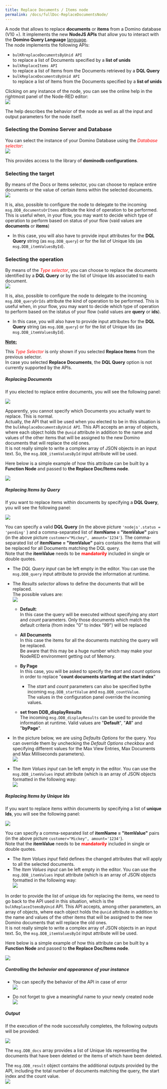 ```yaml
---
title: Replace Documents / Items node
permalink: /docs/fullDoc-ReplaceDocumentsNode/
---
```


A node that allows to replace **documents** or **items** from a Domino
database (V10 +). It implements the new **NodeJS APIs** that allow you
to interact with the **Domino Query Language** [language](https://www-01.ibm.com/support/docview.wss?uid=ibm10729047).<br/>
The node implements the following APIs:
-   `bulKRreplaceDocumentsByUnid API` <br/>
    to replace a list of Documents specified by a **list of unids**
-   `bulkReplaceItems API` <br/>
    to replace a list of Items from the Documents retrieved by a **DQL     Query**
-   `bulkReplaceDocumentsByUnid API` <br/>
    to replace a list of Items from the Documents specified by a **list of unids**

Clicking on any instance of the node, you can see the online help in the
rightmost panel of the Node-RED editor:<br/>
![](../images/fullDocumentation/image20.png)

The help describes the behavior of the node as well as all the input and
output parameters for the node itself.

### Selecting the Domino Server and Database
You can select the instance of your Domino Database using the <i style="color:red">Database selector</i>:<br/>
![](../images/fullDocumentation/image21.png)<br/>

This provides access to the library of **dominodb configurations**.

### Selecting the target
By means of the Docs or Items selector, you can choose to replace entire
documents or the value of certain items within the selected documents.<br/>
![](../images/fullDocumentation/image22.png)

It is, also, possible to configure the node to delegate to the incoming `msg.DDB_documentsOrItems` attribute the kind of operation to be performed. This is useful when, in your flow, you may want to decide which type of operation to perform based on status of your flow (vaid values are **documents** or **items**)
-   In this case, you will also have to provide input attributes for the
    **DQL Query** string (as `msg.DDB_query`) or for the list of Unique Ids (as `msg.DDB_itemValuesById`).

### Selecting the operation
By means of the <i style="color:red">Type selector</i>, you can choose to replace the documents identified by a **DQL Query** or by the list of Unique Ids associated to each document.<br/>
![](../images/fullDocumentation/image23.png)

It is, also, possible to configure the node to delegate to the incoming
`msg.DDB_queryOrIds` attribute the kind of operation to be performed. This is useful when, in your flow, you may want to decide which type of operation to perform based on the istatus of your flow (valid values are **query** or **ids**).
-   In this case, you will also have to provide input attributes for the **DQL Query** string (as `msg.DDB_query`) or for the list of Unique Ids (as `msg.DDB_itemValuesById`).

<strong><u>Note: </u></strong>

This <i style="color:red">Type Selector</i> is only shown if you selected  **Replace Items** from the previous selector.<br/>
In case you selected **Replace Documents**, the **DQL Query** option is not currently supported by the APIs.

##### Replacing Documents

If you elected to replace entire documents, you will see the following panel:

![](../images/fullDocumentation/image24.png)

Apparently, you cannot specify which Documents you actually want to replace. This is normal.<br/>
Actually, the API that will be used when you elected to be in this situation is the `bulkReplaceDocumentsByUnid API`. This API accepts an array of objects, where each object holds the `@unid` attribute in addition to the name and values of the other items that will be assigned to the new Domino documents that will replace the old ones.<br/>
It is not really simple to write a complex array of JSON objects in an input text. So, the `msg.DDB_itemValuesById` input attribute will be used.

Here below is a simple example of how this attribute can be built by a
**Function Node** and passed to **the Replace Doc/Items node**.

![](../images/fullDocumentation/image25.png)

##### Replacing Items by Query

If you want to replace items within documents by specifying a **DQL Query**, you will see the following panel:

![](../images/fullDocumentation/image26.png)

You can specify a valid **DQL Query** (in the above picture `'nodejs'.status = 'pending'` ) and a comma-separated list of **itemName = "itemValue"** pairs (in the above picture `customer="Mickey", amount='1234'`). The comma-separated list of **itemName = "itemValue"** pairs contains the items that will be replaced for all Documents matching the DQL query.<br>
Note that the **itemValue** needs to be <b style="color:red">mandatorily</b> included in single or double quotes.

-   The *DQL Query input* can be left empty in the editor. You can use the `msg.DDB_query` input attribute to provide the information at runtime.

-   The *Results selector* allows to define the documents that will be replaced.<br/>
    The possible values are:<br/>
    ![](../images/fullDocumentation/image13.png)

    -   **Default**:<br/>
        In this case the query will be executed without specifying any *start* and *count* parameters. Only those documents which match the default criteria (from index "0" to index "99") will be replaced

    -   **All Documents**<br/>
        In this case the items for all the documents matching the query will be replaced.<br/>
        Be aware that this may be a huge number which may make your NodeRED environment getting out of Memory.

    -   **By Page**<br/>
        In this case, you will be asked to specify the *start* and *count* options in order to replace "**count documents starting at the start index**"

        -   The *start* and *count* parameters can also be specified bythe incoming `msg.DDB_startValue` and `msg.DDB_countValue`.<br/>
            The values in the configuration panel override the incoming values.

    -   **set from DDB_displayResults**<br/>
         The incoming `msg.DDB_displayResults` can be used to provide the information at runtime. Valid values are "**Default**", "**All**" and "**byPage**".

-   In the picture below, we are using *Defaults Options* for the query. You can override them by unchecking the *Default Options checkbox* and specifying different values for the Max View Entries, Max Documents and Max Milliseconds parameters).<br/>
    ![](../images/fullDocumentation/image14.png)

-   The *Item Values input* can be left empty in the editor. You can use the `msg.DDB_itemValues` input attribute (which is an array of JSON objects formatted in the following way:<br/>
    ![](../images/fullDocumentation/image27.png)

##### Replacing Items by Unique Ids

If you want to replace items within documents by specifying a list of **unique Ids**, you will see the following panel:

![](../images/fullDocumentation/image28.png)

You can specify a comma-separated list of **itemName = "itemValue"** pairs (in the above picture `customer="Mickey", amount='1234'`).<br>
Note that the **itemValue** needs to be <b style="color:red">mandatorily</b> included in single or double quotes.

-   The *Item Values input* field defines the changed attributes that will apply to all the selected documents.
-   The *Item Values input* can be left empty in the editor. You can use the `msg.DDB_itemValues` input attribute (which is an array of JSON objects formatted in the following way:<br/>
    ![](../images/fullDocumentation/image27.png)

In order to provide the list of unique ids for replacing the items, we need to go back to the API used in this situation, which is the 
`bulkReplaceItemsByUnid` API. This API accepts, among other parameters, an array of objects, where each object holds the `@unid` attribute in
addition to the name and values of the other items that will be assigned to the new Domino documents that will replace the old ones.<br/>
It is not really simple to write a complex array of JSON objects in an input text. So, the `msg.DDB_itemValuesById` input attribute will be
used.

Here below is a simple example of how this attribute can be built by a **Function Node** and passed to **the Replace Doc/Items node**.

![](../images/fullDocumentation/image25.png)


##### Controlling the behavior and appearance of your instance

-   You can specify the behavior of the API in case of error<br/>
    ![](../images/fullDocumentation/image16.png)

-   Do not forget to give a meaningful name to your newly created node<br/>
    ![](../images/fullDocumentation/image17.png)

##### Output

If the execution of the node successfully completes, the following outputs will be provided:

![](../images/fullDocumentation/image29.png)

The `msg.DDB_docs` array provides a list of Unique Ids representing the documents that have been deleted or the items of which have been
deleted.

The `msg.DDB_result` object contains the additional outputs provided by the API, including the total number of documents matching the query, the
start index and the count value.<br/>
![](../images/fullDocumentation/image19.png)
